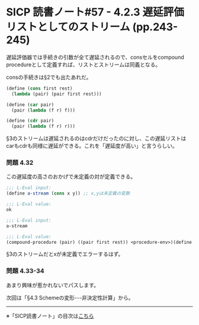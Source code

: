 SICP 読書ノート#57 - 4.2.3 遅延評価リストとしてのストリーム (pp.243-245)
======================================

遅延評価器では手続きの引数が全て遅延されるので、consセルをcompound procedureとして定義すれば、リストとストリームは同義となる。

consの手続きは§2でも出たあれだ。

```scheme
(define (cons first rest)
  (lambda (pair) (pair first rest)))

(define (car pair)
  (pair (lambda (f r) f)))

(define (cdr pair)
  (pair (lambda (f r) r)))
```

§3のストリームは遅延されるのはcdrだけだったのに対し、この遅延リストはcarもcdrも同様に遅延ができる。これを「遅延度が高い」と言うらしい。


### 問題 4.32

この遅延度の高さのおかげで未定義の対が定義できる。

```scheme
;;; L-Eval input:
(define a-stream (cons x y)) ;; x,yは未定義の変数

;;; L-Eval value:
ok

;;; L-Eval input:
a-stream

;;; L-Eval value:
(compound-procedure (pair) ((pair first rest)) <procedure-env>)(define a-stream (cons x y)) 
```

§3のストリームだとxが未定義でエラーするはず。


### 問題 4.33-34

あまり興味が惹かれないでパスします。


次回は「§4.3 Schemeの変形---非決定性計算」から。

--------------------------------

※「SICP読書ノート」の目次は[こちら](/entry/sicp/index)


<script type="text/x-mathjax-config">
  MathJax.Hub.Config({ tex2jax: { inlineMath: [['$','$'], ["\\(","\\)"]] } });
</script>
<script type="text/javascript"
  src="http://cdn.mathjax.org/mathjax/latest/MathJax.js?config=TeX-AMS_HTML">
</script>
<meta http-equiv="X-UA-Compatible" CONTENT="IE=EmulateIE7" />


